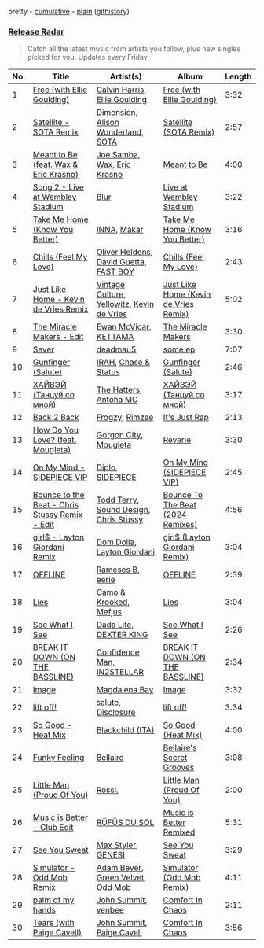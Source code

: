 pretty - [cumulative](/playlists/cumulative/Release%20Radar.md) - [plain](/playlists/plain/37i9dQZEVXbsudmxBFKW7G) ([githistory](https://github.githistory.xyz/vitokorn/spotify-playlist-archive/blob/master/playlists/plain/37i9dQZEVXbsudmxBFKW7G))
### [Release Radar](https://open.spotify.com/playlist/37i9dQZEVXbsudmxBFKW7G)

> Catch all the latest music from artists you follow, plus new singles picked for you. Updates every Friday.

| No. | Title | Artist(s) | Album | Length |
|---|---|---|---|---|
| 1 | [Free (with Ellie Goulding)](https://open.spotify.com/track/3NxB1jubUWY6zit9rOk8ZC) | [Calvin Harris](https://open.spotify.com/artist/7CajNmpbOovFoOoasH2HaY), [Ellie Goulding](https://open.spotify.com/artist/0X2BH1fck6amBIoJhDVmmJ) | [Free (with Ellie Goulding)](https://open.spotify.com/album/6guctDCaYE7AhYqtX6RxNE) | 3:32 |
| 2 | [Satellite - SOTA Remix](https://open.spotify.com/track/1whhLeg6WV3LiQne0adJW4) | [Dimension](https://open.spotify.com/artist/1QMgre3BHX161ZHtWMUu6S), [Alison Wonderland](https://open.spotify.com/artist/11gWrKZMBsGQWmobv3oNfW), [SOTA](https://open.spotify.com/artist/78UYwUXnotbqcp2NTxjujP) | [Satellite (SOTA Remix)](https://open.spotify.com/album/3PHykqDZ7hobh7byOyh0HZ) | 2:57 |
| 3 | [Meant to Be (feat. Wax & Eric Krasno)](https://open.spotify.com/track/10b4GRCiXIOjEk0yTytCkR) | [Joe Samba](https://open.spotify.com/artist/4edOA7e3jDgmddqyrb93DJ), [Wax](https://open.spotify.com/artist/36kzCQhGfJzrLuZzrHweNV), [Eric Krasno](https://open.spotify.com/artist/6tQIsqw6DrDfdoPwOrOD6k) | [Meant to Be](https://open.spotify.com/album/5KJJZvlrr5hPughyJ5JQrs) | 4:00 |
| 4 | [Song 2 - Live at Wembley Stadium](https://open.spotify.com/track/74cH9EU5PXiFe8xtCH83i5) | [Blur](https://open.spotify.com/artist/7MhMgCo0Bl0Kukl93PZbYS) | [Live at Wembley Stadium](https://open.spotify.com/album/7LS7XxLc7OpzjFe3KMGvOO) | 3:22 |
| 5 | [Take Me Home (Know You Better)](https://open.spotify.com/track/6Gcb0LONMcyrO8twzNKMIn) | [INNA](https://open.spotify.com/artist/2w9zwq3AktTeYYMuhMjju8), [Makar](https://open.spotify.com/artist/4PUr4W5mWlzMkyVpSiX2ZN) | [Take Me Home (Know You Better)](https://open.spotify.com/album/363v2PPYQHcAi35T5Cq0sQ) | 3:16 |
| 6 | [Chills (Feel My Love)](https://open.spotify.com/track/0jjE8w7Rtu3NCImWhKKX8x) | [Oliver Heldens](https://open.spotify.com/artist/5nki7yRhxgM509M5ADlN1p), [David Guetta](https://open.spotify.com/artist/1Cs0zKBU1kc0i8ypK3B9ai), [FAST BOY](https://open.spotify.com/artist/56Qz2XwGj7FxnNKrfkWjnb) | [Chills (Feel My Love)](https://open.spotify.com/album/5D3qYKt4IFBEQENqzzlh1Y) | 2:43 |
| 7 | [Just Like Home - Kevin de Vries Remix](https://open.spotify.com/track/6UckF71HWN5rxwB3y7LHrd) | [Vintage Culture](https://open.spotify.com/artist/28uJnu5EsrGml2tBd7y8ts), [Yellowitz](https://open.spotify.com/artist/3VnY2LVBNIFS6Xx8YUd2JQ), [Kevin de Vries](https://open.spotify.com/artist/11aPF3sc8lDWNqPVInm4Zx) | [Just Like Home (Kevin de Vries Remix)](https://open.spotify.com/album/13YJVBkMGH2lfiBvKJabWr) | 5:02 |
| 8 | [The Miracle Makers - Edit](https://open.spotify.com/track/0sqnuQkjkWjHjC5j7bgPo1) | [Ewan McVicar](https://open.spotify.com/artist/4d2NUjh9ZrzG1ZZdhpSDKH), [KETTAMA](https://open.spotify.com/artist/3an9rnsXKPCAMlZgH4A0n4) | [The Miracle Makers](https://open.spotify.com/album/7mxcvlWBDWs4FMegp1CP44) | 3:30 |
| 9 | [Sever](https://open.spotify.com/track/3sXl6kTbIhhPZ3mrho4woG) | [deadmau5](https://open.spotify.com/artist/2CIMQHirSU0MQqyYHq0eOx) | [some ep](https://open.spotify.com/album/5OPRF4o1pypBIdGbKtAbCN) | 7:07 |
| 10 | [Gunfinger (Salute)](https://open.spotify.com/track/30aEleGsSvwoORcXA4mKgT) | [IRAH](https://open.spotify.com/artist/17fY0VRyqRgmqI3dHlE1UU), [Chase & Status](https://open.spotify.com/artist/3jNkaOXasoc7RsxdchvEVq) | [Gunfinger (Salute)](https://open.spotify.com/album/1T0ZCkKD1tLyZ35AHnIL58) | 2:46 |
| 11 | [ХАЙВЭЙ (Танцуй со мной)](https://open.spotify.com/track/5xcOOBRqtMeiMYZIvHSaIx) | [The Hatters](https://open.spotify.com/artist/7JuLr3YC53QjWBcw2el44G), [Antoha MC](https://open.spotify.com/artist/6OqmKFaRcw0f23m5PQ9CrL) | [ХАЙВЭЙ (Танцуй со мной)](https://open.spotify.com/album/1mP5nMJITGGr71TGxkSRCF) | 3:17 |
| 12 | [Back 2 Back](https://open.spotify.com/track/2aeYlm5pTveLhauP825AAD) | [Frogzy](https://open.spotify.com/artist/1uyiC64t7tyR7cC3rIAFeY), [Rimzee](https://open.spotify.com/artist/65QlWmtWjcK3CPBung0ATT) | [It's Just Rap](https://open.spotify.com/album/341MzSmMujwTwIkYwPNX5j) | 2:13 |
| 13 | [How Do You Love? (feat. Mougleta)](https://open.spotify.com/track/2C6js1uZ2MOTOuWoK30re8) | [Gorgon City](https://open.spotify.com/artist/4VNQWV2y1E97Eqo2D5UTjx), [Mougleta](https://open.spotify.com/artist/4gmndqcVVyxmzgOunTiuAD) | [Reverie](https://open.spotify.com/album/5GCjSTO49p9xx0I223rXo6) | 3:30 |
| 14 | [On My Mind - SIDEPIECE VIP](https://open.spotify.com/track/4OEblYivg2Nne6wHUVmWkD) | [Diplo](https://open.spotify.com/artist/5fMUXHkw8R8eOP2RNVYEZX), [SIDEPIECE](https://open.spotify.com/artist/5czbzNZZfWpyFgZyfT3Mkk) | [On My Mind (SIDEPIECE VIP)](https://open.spotify.com/album/1BVoXeuFXEd0Huv1E6T8Yw) | 2:45 |
| 15 | [Bounce to the Beat - Chris Stussy Remix - Edit](https://open.spotify.com/track/2TaePDvV47Eaju3cSi5TFz) | [Todd Terry](https://open.spotify.com/artist/3dE92yGWcrboP1kC5SWyqu), [Sound Design](https://open.spotify.com/artist/5vcGzbf0bkGkhGhI1E72WU), [Chris Stussy](https://open.spotify.com/artist/3BxjasMelf9pKaE4f7Y0So) | [Bounce To The Beat (2024 Remixes)](https://open.spotify.com/album/5HNjbuvkzxGAUKuBj1XtFx) | 4:56 |
| 16 | [girl$ - Layton Giordani Remix](https://open.spotify.com/track/3ZzafniLjEBqRM7GeyRcvz) | [Dom Dolla](https://open.spotify.com/artist/205i7E8fNVfojowcQSfK9m), [Layton Giordani](https://open.spotify.com/artist/7mC3RkNNTV6p2j9w4F8Ip4) | [girl$ (Layton Giordani Remix)](https://open.spotify.com/album/2vcisyP9y8jUFqI7W6x7BN) | 3:04 |
| 17 | [OFFLINE](https://open.spotify.com/track/1OJCShDuK5Nt65EvtzOKER) | [Rameses B](https://open.spotify.com/artist/06EfEcjc0vdvI6VNL0soIO), [eerie](https://open.spotify.com/artist/34Ms8SDF1EGvcSULOKjgaV) | [OFFLINE](https://open.spotify.com/album/35HuahdvG1p9pFHllhSAAX) | 2:39 |
| 18 | [Lies](https://open.spotify.com/track/0cNL4jWf1723O9XI14KBus) | [Camo & Krooked](https://open.spotify.com/artist/2N8IPNZTiNo3nj4mreOlHU), [Mefjus](https://open.spotify.com/artist/54qqaSH6byJIb8eFWxe3Pj) | [Lies](https://open.spotify.com/album/2T8U5mFu64bzFqi4rkTbqs) | 3:04 |
| 19 | [See What I See](https://open.spotify.com/track/2J7Gdy5GzfdbPoHvpl3qfB) | [Dada Life](https://open.spotify.com/artist/00sAT5YX8W3xNd1EuqyHw9), [DEXTER KING](https://open.spotify.com/artist/1cTcLDR0Y5LuXv7VlOQKmO) | [See What I See](https://open.spotify.com/album/2GEx2Zurd4rpelQlu0iCH7) | 2:26 |
| 20 | [BREAK IT DOWN (ON THE BASSLINE)](https://open.spotify.com/track/1poGDt4f2MB2q9m1lsBwAB) | [Confidence Man](https://open.spotify.com/artist/0RwXnFrEoI8tltFvYpJgP6), [IN2STELLAR](https://open.spotify.com/artist/6JDTszsnsJ44yCRBnISbVq) | [BREAK IT DOWN (ON THE BASSLINE)](https://open.spotify.com/album/35HrIn0UbaHzkoLNMusEo1) | 2:34 |
| 21 | [Image](https://open.spotify.com/track/5LIUI808j8M8bXQd0kRxnp) | [Magdalena Bay](https://open.spotify.com/artist/1oPRcJUkloHaRLYx0olBLJ) | [Image](https://open.spotify.com/album/7JnlRfxpLRDdeYOPuNcklD) | 3:32 |
| 22 | [lift off!](https://open.spotify.com/track/1lsuQNbQXg0smdcAaRpmja) | [salute](https://open.spotify.com/artist/1np8xozf7ATJZDi9JX8Dx5), [Disclosure](https://open.spotify.com/artist/6nS5roXSAGhTGr34W6n7Et) | [lift off!](https://open.spotify.com/album/5PCGG2ken65WpPN06uqa08) | 3:34 |
| 23 | [So Good - Heat Mix](https://open.spotify.com/track/4oH7tOwRwU03GweO0gBoP5) | [Blackchild (ITA)](https://open.spotify.com/artist/0UVthdD1eqqsoNLX9ek4Xb) | [So Good (Heat Mix)](https://open.spotify.com/album/1ge1VryWt3hDBd1kroI1NW) | 4:00 |
| 24 | [Funky Feeling](https://open.spotify.com/track/2QDtpKCNubtfl1QstTfFYH) | [Bellaire](https://open.spotify.com/artist/6yeeXqk3RxV7l5DxmlXMnw) | [Bellaire's Secret Grooves](https://open.spotify.com/album/4sX5nX1VInXSBYf7J7rf0n) | 3:08 |
| 25 | [Little Man (Proud Of You)](https://open.spotify.com/track/7f3S9OhJPB9IrQgn4JXx3O) | [Rossi.](https://open.spotify.com/artist/7itMGcVGRKS43LcTQvJitf) | [Little Man (Proud Of You)](https://open.spotify.com/album/4B9MXp0goo3b3n2p3VeGUU) | 2:00 |
| 26 | [Music is Better - Club Edit](https://open.spotify.com/track/4WcKObBMMzp7qBZWzcQR2Z) | [RÜFÜS DU SOL](https://open.spotify.com/artist/5Pb27ujIyYb33zBqVysBkj) | [Music is Better Remixed](https://open.spotify.com/album/5PByHLgKAHvZLLOacUUZU9) | 5:31 |
| 27 | [See You Sweat](https://open.spotify.com/track/0sC4CNFI8FdKJUDuYPdDiw) | [Max Styler](https://open.spotify.com/artist/3NKKngINK1tP6BFy0WOyWk), [GENESI](https://open.spotify.com/artist/4OG9hOPsfAEziKvOJj2SG7) | [See You Sweat](https://open.spotify.com/album/4AUlxBbuEVzK645RFnaD4i) | 3:29 |
| 28 | [Simulator - Odd Mob Remix](https://open.spotify.com/track/4qD0XHt0mCIoWxpCqTR08y) | [Adam Beyer](https://open.spotify.com/artist/1btv9qmIpbp7q1ixCYNdHu), [Green Velvet](https://open.spotify.com/artist/3ABaec4jjl95VqmG1iD4k2), [Odd Mob](https://open.spotify.com/artist/4qLwtWhlhyAoQ4S9mSrDW9) | [Simulator (Odd Mob Remix)](https://open.spotify.com/album/1mdBato0ZhSOdtfY9FlNkZ) | 4:11 |
| 29 | [palm of my hands](https://open.spotify.com/track/6y5HLopYu7Uu0hYwVBj4T6) | [John Summit](https://open.spotify.com/artist/7kNqXtgeIwFtelmRjWv205), [venbee](https://open.spotify.com/artist/4UWWa5dKgTLAx8mv6Ju6X1) | [Comfort In Chaos](https://open.spotify.com/album/2pHm3ZP2R3phzCYi7ilGN2) | 2:11 |
| 30 | [Tears (with Paige Cavell)](https://open.spotify.com/track/2NKwz3gyK8da44pR2ZbiM1) | [John Summit](https://open.spotify.com/artist/7kNqXtgeIwFtelmRjWv205), [Paige Cavell](https://open.spotify.com/artist/6K3xqGQiS7BLYG6llkAF24) | [Comfort In Chaos](https://open.spotify.com/album/2pHm3ZP2R3phzCYi7ilGN2) | 3:56 |